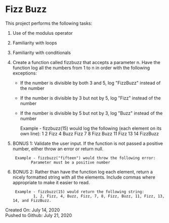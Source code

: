 # Fizz Buzz
This project performs the following tasks:

1. Use of the modulus operator

2. Familiarity with loops

3. Familiarity with conditionals

4. Create a function called fizzbuzz that accepts a parameter n. Have the function log all the numbers from 1 to n in order with the following exceptions:

    * If the number is divisible by both 3 and 5, log "FizzBuzz" instead of the number
    * If the number is divisible by 3 but not by 5, log "Fizz" instead of the number
    * If the number is divisible by 5 but not by 3, log "Buzz" instead of the number

        Example - fizzbuzz(15) would log the following (each element on its own line):
                1 2 Fizz 4 Buzz Fizz 7 8 Fizz Buzz 11 Fizz 13 14 FizzBuzz

5. BONUS 1: Validate the user input. If the function is not passed a positive number, either throw an error or return null.

        Example - fizzbuzz("fifteen") would throw the following error:
               Parameter must be a positive number

6. BONUS 2: Rather than have the function log each element, return a nicely formatted string with all the elements. Include commas where appropriate to make it easier to read.

        Example - fizzbuzz(15) would return the following string:
                1, 2, Fizz, 4, Buzz, Fizz, 7, 8, Fizz, Buzz, 11, Fizz, 13, 14, and FizzBuzz.

Created On: July 14, 2020\
Pushed to Github: July 21, 2020
